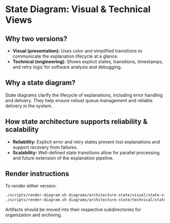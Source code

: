 # State Diagram: Visual & Technical Views

## Why two versions?
- **Visual (presentation):** Uses color and simplified transitions to communicate the explanation lifecycle at a glance.
- **Technical (engineering):** Shows explicit states, transitions, timestamps, and retry logic for software analysis and debugging.

## Why a state diagram?
State diagrams clarify the lifecycle of explanations, including error handling and delivery. They help ensure robust queue management and reliable delivery in the system.

## How state architecture supports reliability & scalability
- **Reliability:** Explicit error and retry states prevent lost explanations and support recovery from failures.
- **Scalability:** Well-defined state transitions allow for parallel processing and future extension of the explanation pipeline.

## Render instructions
To render either version:
```zsh
./scripts/render-diagram.sh diagrams/architecture-state/visual/state-visual.mermaid
./scripts/render-diagram.sh diagrams/architecture-state/technical/state-technical.mermaid
```
Artifacts should be moved into their respective subdirectories for organization and archiving.
